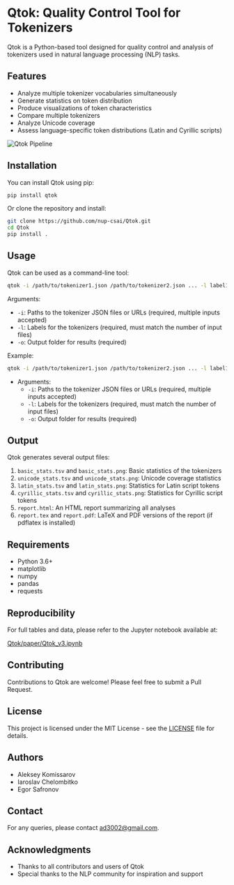 # Qtok: Quality Control Tool for Tokenizers

Qtok is a Python-based tool designed for quality control and analysis of tokenizers used in natural language processing (NLP) tasks.

## Features

- Analyze multiple tokenizer vocabularies simultaneously
- Generate statistics on token distribution
- Produce visualizations of token characteristics
- Compare multiple tokenizers
- Analyze Unicode coverage
- Assess language-specific token distributions (Latin and Cyrillic scripts)

![Qtok Pipeline](https://raw.githubusercontent.com/nup-csai/Qtok/main/images/pipeline.svg)

## Installation

You can install Qtok using pip:

```bash
pip install qtok
```

Or clone the repository and install:

```bash
git clone https://github.com/nup-csai/Qtok.git
cd Qtok
pip install .
```

## Usage

Qtok can be used as a command-line tool:

```bash
qtok -i /path/to/tokenizer1.json /path/to/tokenizer2.json ... -l label1 label2 ... -o /path/to/output/folder
```

Arguments:
- `-i`: Paths to the tokenizer JSON files or URLs (required, multiple inputs accepted)
- `-l`: Labels for the tokenizers (required, must match the number of input files)
- `-o`: Output folder for results (required)

Example:
```bash
qtok -i /path/to/tokenizer1.json /path/to/tokenizer2.json ... -l label1 label2 ... -o /path/to/output/folder
```

- Arguments:
  - `-i`: Paths to the tokenizer JSON files or URLs (required, multiple inputs accepted)
  - `-l`: Labels for the tokenizers (required, must match the number of input files)
  - `-o`: Output folder for results (required)

## Output

Qtok generates several output files:

1. `basic_stats.tsv` and `basic_stats.png`: Basic statistics of the tokenizers
2. `unicode_stats.tsv` and `unicode_stats.png`: Unicode coverage statistics
3. `latin_stats.tsv` and `latin_stats.png`: Statistics for Latin script tokens
4. `cyrillic_stats.tsv` and `cyrillic_stats.png`: Statistics for Cyrillic script tokens
5. `report.html`: An HTML report summarizing all analyses
6. `report.tex` and `report.pdf`: LaTeX and PDF versions of the report (if pdflatex is installed)

## Requirements

- Python 3.6+
- matplotlib
- numpy
- pandas
- requests

## Reproducibility

For full tables and data, please refer to the Jupyter notebook available at:

[Qtok/paper/Qtok_v3.ipynb](https://raw.githubusercontent.com/nup-csai/Qtok/main/paper/Qtok_v3.ipynb)

## Contributing

Contributions to Qtok are welcome! Please feel free to submit a Pull Request.

## License

This project is licensed under the MIT License - see the [LICENSE](LICENSE) file for details.

## Authors

- Aleksey Komissarov
- Iaroslav Chelombitko
- Egor Safronov

## Contact

For any queries, please contact ad3002@gmail.com.

## Acknowledgments

- Thanks to all contributors and users of Qtok
- Special thanks to the NLP community for inspiration and support
